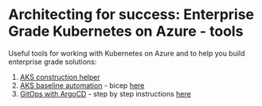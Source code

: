 # Architecting for success: Enterprise Grade Kubernetes on Azure - tools

Useful tools for working with Kubernetes on Azure and to help you build enterprise grade solutions:

1. [AKS construction helper](https://azure.github.io/AKS-Construction/)
2. [AKS baseline automation](https://github.com/Azure/aks-baseline-automation) - bicep [here](https://github.com/Azure/aks-baseline-automation/tree/main/IaC/bicep)
3. [GitOps with ArgoCD](https://argoproj.github.io/argo-cd/) - step by step instructions [here](https://github.com/Azure/aks-baseline-automation/blob/main/workloads/docs/README.md)
